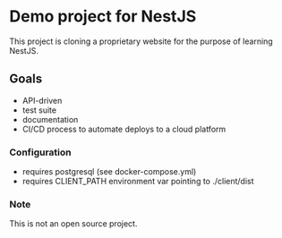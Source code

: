 # Demo project for NestJS

This project is cloning a proprietary website for the purpose of learning NestJS.

## Goals

- API-driven
- test suite
- documentation
- CI/CD process to automate deploys to a cloud platform

### Configuration

- requires postgresql (see docker-compose.yml)
- requires CLIENT_PATH environment var pointing to ./client/dist

### Note

This is not an open source project.

